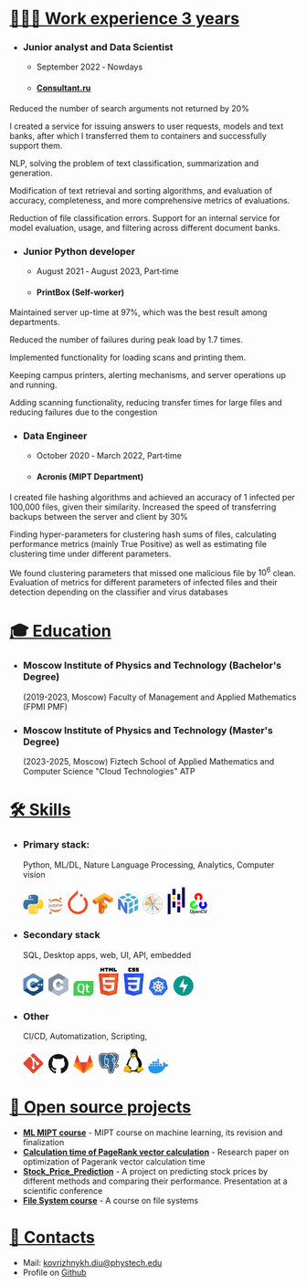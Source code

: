 <a style="display:none;">Kovrizhnukh Dmitrii CV</a>


# <a id="works" href="#works">👨🏻‍💻 Work experience 3 years</a>
* ### Junior analyst and Data Scientist
   * September 2022 ‑ Nowdays
   * #### [Consultant.ru](https://www.consultant.ru/)
  
Reduced the number of search arguments not returned by 20%

I created a service for issuing answers to user requests, models and text banks, after which I transferred them to containers and successfully support them.


NLP, solving the problem of text classification, summarization and generation. 

Modification of text retrieval and sorting algorithms, and evaluation of accuracy, completeness, and more comprehensive metrics of
evaluations. 

Reduction of file classification errors. Support for an internal service for model evaluation, usage, and filtering across different document banks.


* ### Junior Python developer
   * August 2021 ‑ August 2023, Part‑time
   * #### PrintBox (Self-worker)
  
Maintained server up-time at 97%, which was the best result among departments. 

Reduced the number of failures during peak load by 1.7 times. 

Implemented functionality for loading scans and printing them.

Keeping campus printers, alerting mechanisms, and server operations up and running. 

Adding scanning functionality, reducing transfer times for large files and reducing failures due to the
congestion

* ### Data Engineer
   * October 2020 ‑ March 2022, Part‑time
   * #### Acronis (MIPT Department)
I created file hashing algorithms and achieved an accuracy of 1 infected per 100,000 files, given their similarity.
Increased the speed of transferring backups between the server and client by 30%

Finding hyper-parameters for clustering hash sums of files, calculating performance metrics (mainly True Positive)
as well as estimating file clustering time under different parameters.

We found clustering parameters that missed one malicious file by $10^6$ clean. Evaluation of metrics for different parameters of infected files and their detection depending on the classifier and virus databases

# <a id="education" href="#education">🎓 Education</a>

* ### Moscow Institute of Physics and Technology (Bachelor's Degree)
    (2019-2023, Moscow) Faculty of Management and Applied Mathematics (FPMI PMF)
  
* ### Moscow Institute of Physics and Technology (Master's Degree)
    (2023-2025, Moscow) Fiztech School of Applied Mathematics and Computer Science "Cloud Technologies" ATP

# <a id="skills" href="#skills">🛠️ Skills</a>

* ### Primary stack: 
    Python, ML/DL, Nature Language Processing, Analytics, Computer vision
    <p align="left">
      <img src="assets/icons/python.svg" width=35px style="padding-right:5px;" draggable="false" title="Python">
      <img src="assets/icons/jupyter.svg" width=25px style="padding-right:5px;" draggable="false" title="Jupyter Notebook">
      <img src="assets/icons/pytorch.svg" width=35px style="padding-right:5px;" draggable="false" title="PyTorch">
      <img src="assets/icons/tensorflow.svg" width=35px style="padding-right:5px;" draggable="false" title="TensorFlow">
      <img src="assets/icons/numpy-icon.svg" width=35px style="padding-right:5px;" draggable="false" title="NumPy">
      <img src="assets/icons/matplotlib.svg" width=35px style="padding-right:5px;" draggable="false" title="Matplotlib">
      <img src="assets/icons/pandas-icon.svg" width=30px style="padding-right:5px;" draggable="false" title="Pandas">
      <img src="assets/icons/opencv.svg" width=30px style="padding-right:5px;" draggable="false" title="OpenCV">
    </p>

* ### Secondary stack
    SQL, Desktop apps, web, UI, API, embedded
    <p align="left">
      <img src="assets/icons/c-plusplus.svg" width=35px style="padding-right:5px;" draggable="false" title="C++">
      <img src="assets/icons/c.svg" width=35px style="padding-right:5px;" draggable="false" title="Javascript">    
      <img src="assets/icons/qt.svg" width=35px style="padding-right:5px;" draggable="false" title="Qt">
      <img src="assets/icons/html-5.svg" width=35px style="padding-right:5px;" draggable="false" title="HTML">
      <img src="assets/icons/css-3.svg" width=35px style="padding-right:5px;" draggable="false" title="CSS">
      <img src="assets/icons/kubernetes.svg" width=35px style="padding-right:5px;" draggable="false" title="GraphQL">
      <img src="assets/icons/fastapi.svg" width=35px style="padding-right:5px;" draggable="false" title="FastAPI">
  </p>


* ### Other
    CI/CD, Automatization, Scripting, 
    <p align="left">
      <img src="assets/icons/git-icon.svg" width=35px style="padding-right:5px;" draggable="false" title="Git">
      <img src="assets/icons/github-icon.svg" width=35px style="padding-right:5px;" draggable="false" title="Github">
      <img src="assets/icons/gitlab.svg" width=35px style="padding-right:5px;" draggable="false" title="Gitlab">
      <img src="assets/icons/postgresql.svg" width=35px style="padding-right:5px;" draggable="false" title="PostgreSQL">
      <img src="assets/icons/linux-tux.svg" width=35px style="padding-right:5px;" draggable="false" title="Linux">
      <img src="assets/icons/docker-icon.svg" width=35px style="padding-right:5px;" draggable="false" title="Docker">
    </p>


# <a id="projects" href="#projects">🧩 Open source projects </a>
* **[ML MIPT course](https://github.com/HCL-271/ml-course-Fall-)** - MIPT course on machine learning, its revision and finalization
* **[Calculation time of PageRank vector calculation](https://github.com/HCL-271/Page_rank)** - Research paper on optimization of Pagerank vector calculation time
* **[Stock_Price_Prediction](https://github.com/HCL-271/Stock_Price_Prediction)** - A project on predicting stock prices by different methods and comparing their performance. Presentation at a scientific conference
* **[File System course](https://github.com/HCL-271/filesystems-101-exercises)** - A course on file systems

# <a id="contacts" href="#contacts">📧 Contacts</a>
* Mail: [kovrizhnykh.diu@phystech.edu](mailto:kovrizhnykh.diu@phystech.edu)
* Profile on [Github](https://github.com/HCL-271/HCL-271.github.io/tree/main)

